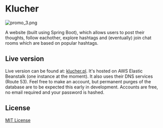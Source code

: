 # Klucher #
![promo_3.png](https://bitbucket.org/repo/kLGgKL/images/3976070418-promo_3.png)

A website (built using Spring Boot), which allows users to post their thoughts, follow eachother, explore hashtags and (eventually) join chat rooms which are based on popular hashtags.

## Live version ##

Live version can be found at: [klucher.pl](http://klucher.pl). It's hosted on AWS Elastic Beanstalk (one instance at the moment). It also uses their DNS services (Route 53). Feel free to make an account, but permanent purges of the database are to be expected this early in development. Accounts are free, no email required and your password is hashed.

## License ##

[MIT License](https://en.wikipedia.org/wiki/MIT_License)